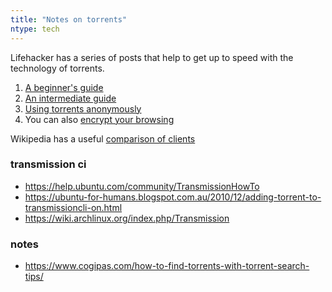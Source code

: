 ```yaml
---
title: "Notes on torrents"
ntype: tech
---
```

Lifehacker has a series of posts that help to get up to speed with the technology of torrents.

1. [A beginner's guide](http://lifehacker.com/285489/a-beginners-guide-to-bittorrent)
2. [An intermediate guide](http://lifehacker.com/286607/intermediate-guide-to-bittorrent)
3. [Using torrents anonymously](https://torrentfreak.com/5-ways-to-download-torrents-anonymously/)
3. You can also [encrypt your browsing](http://lifehacker.com/237227/geek-to-live--encrypt-your-web-browsing-session-with-an-ssh-socks-proxy)

Wikipedia has a useful [comparison of clients](https://en.wikipedia.org/wiki/Comparison_of_BitTorrent_clients)

### transmission ci

* https://help.ubuntu.com/community/TransmissionHowTo
* https://ubuntu-for-humans.blogspot.com.au/2010/12/adding-torrent-to-transmissioncli-on.html
* https://wiki.archlinux.org/index.php/Transmission

### notes

* <https://www.cogipas.com/how-to-find-torrents-with-torrent-search-tips/>
